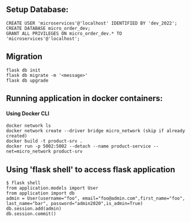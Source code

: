 ## Setup Database:
```
CREATE USER 'microservices'@'localhost' IDENTIFIED BY 'dev_2022';
CREATE DATABASE micro_order_dev;
GRANT ALL PRIVILEGES ON micro_order_dev.* TO 'microservices'@'localhost';
```

## Migration
```
flask db init
flask db migrate -m '<message>'
flask db upgrade
```

## Running application in docker containers:
#### Using Docker CLI

```
docker network ls
docker network create --driver bridge micro_network (skip if already created)
docker build -t product-srv .
docker run -p 5002:5002 --detach --name product-service --net=micro_network product-srv
```

## Using 'flask shell' to access flask application
```
$ flask shell
from application.models import User
from application import db
admin = User(username="foo", email="foo@admin.com",first_name="foo", last_name="bar", password="admin2020",is_admin=True)
db.session.add(admin)
db.session.commit()
